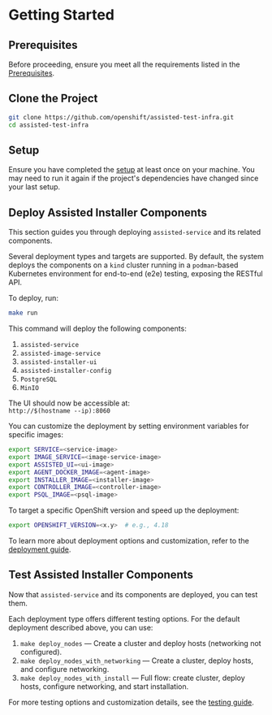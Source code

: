 # Getting Started

## Prerequisites

Before proceeding, ensure you meet all the requirements listed in the [Prerequisites](./prerequisites.md).

## Clone the Project

```bash
git clone https://github.com/openshift/assisted-test-infra.git
cd assisted-test-infra
```

## Setup

Ensure you have completed the [setup](./setup.md) at least once on your machine. You may need to run it again if the project's dependencies have changed since your last setup.

## Deploy Assisted Installer Components

This section guides you through deploying `assisted-service` and its related components.

Several deployment types and targets are supported. By default, the system deploys the components on a `kind` cluster running in a `podman`-based Kubernetes environment for end-to-end (e2e) testing, exposing the RESTful API.

To deploy, run:

```bash
make run
```

This command will deploy the following components:
1. `assisted-service`
1. `assisted-image-service`
1. `assisted-installer-ui`
1. `assisted-installer-config`
1. `PostgreSQL`
1. `MinIO`

The UI should now be accessible at:  
`http://$(hostname --ip):8060`

You can customize the deployment by setting environment variables for specific images:

```bash
export SERVICE=<service-image>
export IMAGE_SERVICE=<image-service-image>
export ASSISTED_UI=<ui-image>
export AGENT_DOCKER_IMAGE=<agent-image>
export INSTALLER_IMAGE=<installer-image>
export CONTROLLER_IMAGE=<controller-image>
export PSQL_IMAGE=<psql-image>
```

To target a specific OpenShift version and speed up the deployment:

```bash
export OPENSHIFT_VERSION=<x.y>  # e.g., 4.18
```

To learn more about deployment options and customization, refer to the [deployment guide](./assisted-deployment.md).

## Test Assisted Installer Components

Now that `assisted-service` and its components are deployed, you can test them.

Each deployment type offers different testing options. For the default deployment described above, you can use:

1. `make deploy_nodes` — Create a cluster and deploy hosts (networking not configured).
1. `make deploy_nodes_with_networking` — Create a cluster, deploy hosts, and configure networking.
1. `make deploy_nodes_with_install` — Full flow: create cluster, deploy hosts, configure networking, and start installation.

For more testing options and customization details, see the [testing guide](./assisted-testing.md).
